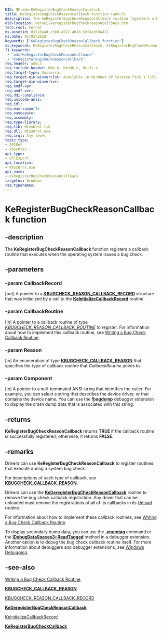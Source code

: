 ```yaml
---
UID: NF:wdm.KeRegisterBugCheckReasonCallback
title: KeRegisterBugCheckReasonCallback function (wdm.h)
description: The KeRegisterBugCheckReasonCallback routine registers a KbCallbackDumpIo, KbCallbackSecondaryDumpData, or KbCallbackAddPages routine, which executes when the operating system issues a bug check.
old-location: kernel\keregisterbugcheckreasoncallback.htm
tech.root: kernel
ms.assetid: 01528aa0-c580-4527-a64d-83f4ed39a471
ms.date: 05/03/2018
keywords: ["KeRegisterBugCheckReasonCallback function"]
ms.keywords: KeRegisterBugCheckReasonCallback, KeRegisterBugCheckReasonCallback routine [Kernel-Mode Driver Architecture], k105_6b2fbc25-072d-470f-9860-e820e60cdf90.xml, kernel.keregisterbugcheckreasoncallback, wdm/KeRegisterBugCheckReasonCallback
f1_keywords:
 - "wdm/KeRegisterBugCheckReasonCallback"
 - "KeRegisterBugCheckReasonCallback"
req.header: wdm.h
req.include-header: Wdm.h, Ntddk.h, Ntifs.h
req.target-type: Universal
req.target-min-winverclnt: Available in Windows XP Service Pack 1 (SP1), Windows Server 2003, and later versions of Windows.
req.target-min-winversvr: 
req.kmdf-ver: 
req.umdf-ver: 
req.ddi-compliance: 
req.unicode-ansi: 
req.idl: 
req.max-support: 
req.namespace: 
req.assembly: 
req.type-library: 
req.lib: NtosKrnl.lib
req.dll: NtosKrnl.exe
req.irql: Any level
topic_type:
- APIRef
- kbSyntax
api_type:
- DllExport
api_location:
- NtosKrnl.exe
api_name:
- KeRegisterBugCheckReasonCallback
targetos: Windows
req.typenames: 
---
```


# KeRegisterBugCheckReasonCallback function

## -description

The <b>KeRegisterBugCheckReasonCallback</b> function registers a callback routine that executes when the operating system issues a bug check.

## -parameters

### -param CallbackRecord 
[out]
A pointer to a <b><a href="https://docs.microsoft.com/windows-hardware/drivers/kernel/eprocess">KBUGCHECK_REASON_CALLBACK_RECORD</a></b> structure that was initialized by a call to the <b><a href="https://docs.microsoft.com/windows-hardware/drivers/kernel/mm-bad-pointer">KeInitializeCallbackRecord</a></b> routine. 


### -param CallbackRoutine 
[in]
A pointer to a callback routine of type [*KBUGCHECK_REASON_CALLBACK_ROUTINE*](https://docs.microsoft.com/windows-hardware/drivers/ddi/wdm/nc-wdm-kbugcheck_reason_callback_routine) to register. For information about how to implement this callback routine, see <a href="https://docs.microsoft.com/windows-hardware/drivers/kernel/writing-a-bug-check-callback-routine">Writing a Bug Check Callback Routine</a>.

### -param Reason 
[in]
An enumeration of type <b><a href="https://docs.microsoft.com/windows-hardware/drivers/ddi/wdm/ne-wdm-_kbugcheck_callback_reason">KBUGCHECK_CALLBACK_REASON</a></b> that specifies the type of callback routine that <i>CallbackRoutine</i> points to.

### -param Component 
[in]
A pointer to a null-terminated ANSI string that identifies the caller. For example, you can select a string that describes the device driver, or that contains the device name. You can use the <b><a href="https://docs.microsoft.com/windows-hardware/drivers/debugger/-bugdump">!bugdump</a></b> debugger extension to display the crash dump data that is associated with this string.

## -returns

<b>KeRegisterBugCheckReasonCallback</b> returns <b>TRUE</b> if the callback routine is successfully registered; otherwise, it returns <b>FALSE</b>.

## -remarks

Drivers can use <b>KeRegisterBugCheckReasonCallback</b> to register routines that execute during a system bug check.

For descriptions of each type of callback, see [**KBUGCHECK_CALLBACK_REASON**](https://docs.microsoft.com/windows-hardware/drivers/ddi/wdm/ne-wdm-_kbugcheck_callback_reason).

Drivers can use the [**KeDeregisterBugCheckReasonCallback**](https://docs.microsoft.com/windows-hardware/drivers/ddi/wdm/nf-wdm-kederegisterbugcheckcallback) routine to remove the bug check callback registration. Any driver that can be unloaded must remove the registrations of all of its callbacks in its <a href="https://docs.microsoft.com/windows-hardware/drivers/ddi/wdm/nc-wdm-driver_unload">Unload</a> routine.

For information about how to implement these callback routines, see <a href="https://docs.microsoft.com/windows-hardware/drivers/kernel/writing-a-bug-check-callback-routine">Writing a Bug Check Callback Routine</a>.

To display secondary dump data, you can use the <b><a href="https://go.microsoft.com/fwlink/p/?linkid=165501">.enumtag</a></b> command or the <b><a href="https://go.microsoft.com/fwlink/p/?linkid=165500">IDebugDataSpaces3::ReadTagged</a></b> method in a debugger extension. Another option is to debug the bug check callback routine itself. For more information about debuggers and debugger extensions, see <a href="https://docs.microsoft.com/windows-hardware/drivers/debugger/index">Windows Debugging</a>.

## -see-also

<a href="https://docs.microsoft.com/windows-hardware/drivers/kernel/writing-a-bug-check-callback-routine">Writing a Bug Check Callback Routine</a>.

<b><a href="https://docs.microsoft.com/windows-hardware/drivers/ddi/wdm/ne-wdm-_kbugcheck_callback_reason">KBUGCHECK_CALLBACK_REASON</a></b>

<a href="https://docs.microsoft.com/windows-hardware/drivers/kernel/eprocess">KBUGCHECK_REASON_CALLBACK_RECORD</a>

<b><a href="https://docs.microsoft.com/windows-hardware/drivers/ddi/wdm/nf-wdm-kederegisterbugcheckreasoncallback">KeDeregisterBugCheckReasonCallback</a></b>

<a href="https://docs.microsoft.com/windows-hardware/drivers/kernel/mm-bad-pointer">KeInitializeCallbackRecord</a>

<b><a href="https://docs.microsoft.com/windows-hardware/drivers/ddi/wdm/nf-wdm-keregisterbugcheckcallback">KeRegisterBugCheckCallback</a></b>
